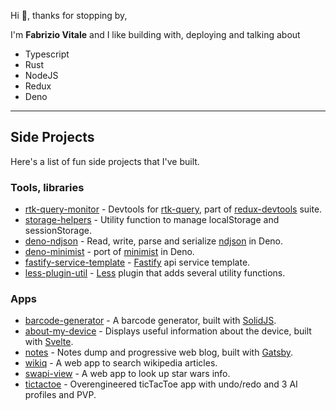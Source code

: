 Hi 👋, thanks for stopping by, <br/>

I'm **Fabrizio Vitale** and I like building with, deploying and talking about

- Typescript
- Rust
- NodeJS
- Redux
- Deno

---

## Side Projects

Here's a list of fun side projects that I've built.


### Tools, libraries

- [rtk-query-monitor](https://www.npmjs.com/package/@redux-devtools/rtk-query-monitor) - Devtools for [rtk-query](https://redux-toolkit.js.org/rtk-query/overview), part of [redux-devtools](https://github.com/reduxjs/redux-devtools) suite.
- [storage-helpers](https://github.com/FaberVitale/storage-helpers) - Utility function to manage localStorage and sessionStorage.
- [deno-ndjson](https://github.com/FaberVitale/deno-ndjson) - Read, write, parse and serialize [ndjson](http://ndjson.org/) in Deno.
- [deno-minimist](https://github.com/FaberVitale/deno_minimist) - port of [minimist](https://www.npmjs.com/package/minimist) in Deno.
- [fastify-service-template](https://github.com/FaberVitale/fastify-service-template) - [Fastify](https://www.fastify.io/) api service template.
- [less-plugin-util](https://github.com/FaberVitale/less-plugin-util) - [Less](https://lesscss.org/) plugin that adds several utility functions.

### Apps

- [barcode-generator](https://fabervitale.github.io/solid-bricks/examples/barcode-generator/) - A barcode generator, built with [SolidJS](https://www.solidjs.com/).
- [about-my-device](https://about-my-device.netlify.app/) - Displays useful information about the device, built with [Svelte](https://svelte.dev/).
- [notes](https://fabervitale.github.io/notes/) - Notes dump and progressive web blog, built with [Gatsby](https://www.gatsbyjs.com/).
- [wikiq](https://wikiq.netlify.app/) - A web app to search wikipedia articles.
- [swapi-view](https://fabervitale.github.io/swapi-view/#/) - A web app to look up star wars info.
- [tictactoe](https://fabervitale.github.io/tictactoe/) - Overengineered ticTacToe app with undo/redo and 3 AI profiles and PVP.
